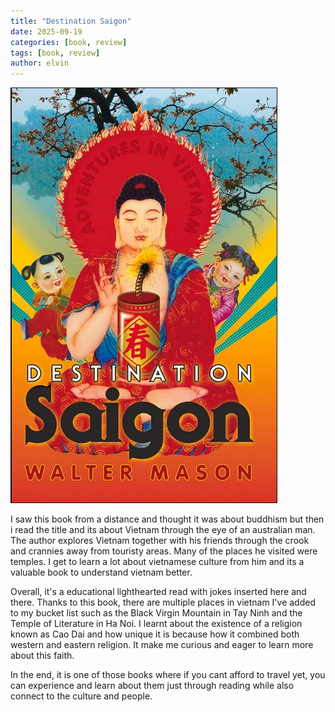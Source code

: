 ```yaml
---
title: "Destination Saigon" 
date: 2025-09-19
categories: [book, review]
tags: [book, review]
author: elvin
---
```


![Saigon](/assets/images/saigon.jpg)

I saw this book from a distance and thought it was about buddhism but then i read the title and its about Vietnam through the eye of an australian man. The author explores Vietnam together with his friends through the crook and crannies away from touristy areas. Many of the places he visited were temples. I get to learn a lot about vietnamese culture from him and its a valuable book to understand vietnam better. 

Overall, it's a educational lighthearted read with jokes inserted here and there. Thanks to this book, there are multiple places in vietnam I've added to my bucket list such as the Black Virgin Mountain in Tay Ninh and the Temple of Literature in Ha Noi. I learnt about the existence of a religion known as Cao Dai and how unique it is because how it combined both western and eastern religion. It make me curious and eager to learn more about this faith. 

In the end, it is one of those books where if you cant afford to travel yet, you can experience and learn about them just through reading while also connect to the culture and people. 